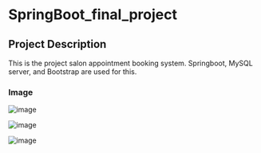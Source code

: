 # SpringBoot_final_project

## Project Description

This is the project salon appointment booking system. Springboot, MySQL server, and Bootstrap are used for this.

### Image
![image](https://github.com/user-attachments/assets/f26e56be-da67-4045-81f3-f9f38d32fc74)

![image](https://github.com/user-attachments/assets/ade41d17-6185-4563-bc45-866f8973afc2)

![image](https://github.com/user-attachments/assets/5d03e155-50c4-41bc-a136-2e48d3f2d24b)








